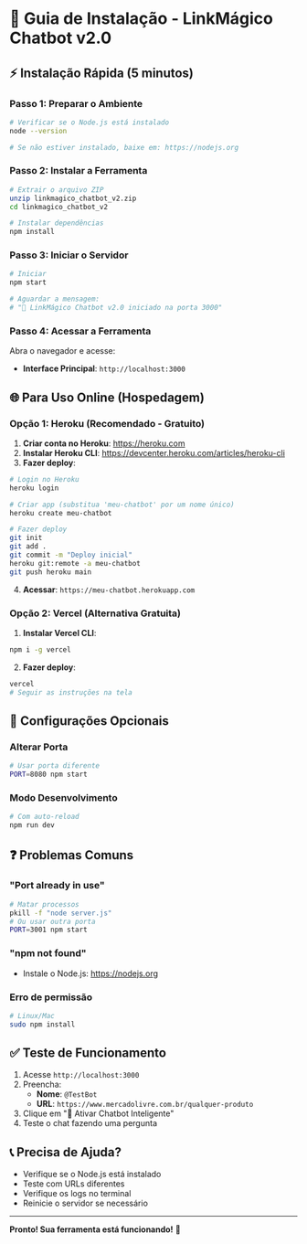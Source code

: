 # 🚀 Guia de Instalação - LinkMágico Chatbot v2.0

## ⚡ **Instalação Rápida (5 minutos)**

### **Passo 1: Preparar o Ambiente**
```bash
# Verificar se o Node.js está instalado
node --version

# Se não estiver instalado, baixe em: https://nodejs.org
```

### **Passo 2: Instalar a Ferramenta**
```bash
# Extrair o arquivo ZIP
unzip linkmagico_chatbot_v2.zip
cd linkmagico_chatbot_v2

# Instalar dependências
npm install
```

### **Passo 3: Iniciar o Servidor**
```bash
# Iniciar
npm start

# Aguardar a mensagem:
# "🚀 LinkMágico Chatbot v2.0 iniciado na porta 3000"
```

### **Passo 4: Acessar a Ferramenta**
Abra o navegador e acesse:
- **Interface Principal**: `http://localhost:3000`

## 🌐 **Para Uso Online (Hospedagem)**

### **Opção 1: Heroku (Recomendado - Gratuito)**

1. **Criar conta no Heroku**: https://heroku.com
2. **Instalar Heroku CLI**: https://devcenter.heroku.com/articles/heroku-cli
3. **Fazer deploy**:
```bash
# Login no Heroku
heroku login

# Criar app (substitua 'meu-chatbot' por um nome único)
heroku create meu-chatbot

# Fazer deploy
git init
git add .
git commit -m "Deploy inicial"
heroku git:remote -a meu-chatbot
git push heroku main
```

4. **Acessar**: `https://meu-chatbot.herokuapp.com`

### **Opção 2: Vercel (Alternativa Gratuita)**

1. **Instalar Vercel CLI**:
```bash
npm i -g vercel
```

2. **Fazer deploy**:
```bash
vercel
# Seguir as instruções na tela
```

## 🔧 **Configurações Opcionais**

### **Alterar Porta**
```bash
# Usar porta diferente
PORT=8080 npm start
```

### **Modo Desenvolvimento**
```bash
# Com auto-reload
npm run dev
```

## ❓ **Problemas Comuns**

### **"Port already in use"**
```bash
# Matar processos
pkill -f "node server.js"
# Ou usar outra porta
PORT=3001 npm start
```

### **"npm not found"**
- Instale o Node.js: https://nodejs.org

### **Erro de permissão**
```bash
# Linux/Mac
sudo npm install
```

## ✅ **Teste de Funcionamento**

1. Acesse `http://localhost:3000`
2. Preencha:
   - **Nome**: `@TestBot`
   - **URL**: `https://www.mercadolivre.com.br/qualquer-produto`
3. Clique em "🚀 Ativar Chatbot Inteligente"
4. Teste o chat fazendo uma pergunta

## 📞 **Precisa de Ajuda?**

- Verifique se o Node.js está instalado
- Teste com URLs diferentes
- Verifique os logs no terminal
- Reinicie o servidor se necessário

---

**Pronto! Sua ferramenta está funcionando!** 🎉

